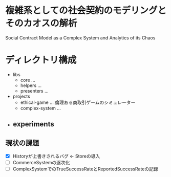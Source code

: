 # 複雑系としての社会契約のモデリングとそのカオスの解析
Social Contract Model as a Complex System and Analytics of its Chaos

# ディレクトリ構成
- libs
  - core ... 
  - helpers ...
  - presenters ...
- projects
  - ethical-game ... 倫理ある商取引ゲームのシミュレーター
  - complex-system ...
- experiments
  - 

## 現状の課題
- [x] Historyが上書きされるバグ <- Storeの導入
- [ ] CommerceSystemの逐次化
- [ ] ComplexSystemでのTrueSuccessRateとReportedSuccessRateの記録
